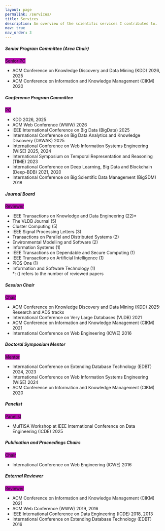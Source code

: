 ```yaml
---
layout: page
permalink: /services/
title: Services
description: An overview of the scientific services I contributed to.
nav: true
nav_order: 3
---
```



<div class="card mt-3">
  <div class="p-3">
    <div class="row">
      <div class="col-sm-10">
        <h5 class="font-weight-bold">Senior Program Committee (Area Chair)</h5>
      </div>
      <div class="col-sm-2 text-left text-sm-right">
        <span class="badge font-weight-bold text-uppercase align-middle" style="background-color: #b509ac">
            Senior PC
        </span>
      </div>
    </div>
    <ul class="card-text font-weight-light list-group list-group-flush">
      <li class="list-group-item">ACM Conference on Knowledge Discovery and Data Mining (KDD) 2026, 2025</li>
      <li class="list-group-item">ACM Conference on Information and Knowledge Management (CIKM) 2020</li>
    </ul>
  </div>
</div>

<div class="card mt-3">
  <div class="p-3">
    <div class="row">
      <div class="col-sm-10">
        <h5 class="font-weight-bold">Conference Program Committee</h5>
      </div>
      <div class="col-sm-2 text-left text-sm-right">
        <span class="badge font-weight-bold text-uppercase align-middle" style="background-color: #b509ac">
            PC
        </span>
      </div>
    </div>
    <ul class="card-text font-weight-light list-group list-group-flush">
      <li class="list-group-item"> KDD 2026, 2025</li>
      <li class="list-group-item"> ACM Web Conference (WWW) 2026</li>
      <li class="list-group-item"> IEEE International Conference on Big Data (BigData) 2025</li>
      <li class="list-group-item"> International Conference on Big Data Analytics and Knowledge Discovery (DAWAK) 2025</li>
      <li class="list-group-item"> International Conference on Web Information Systems Engineering (WISE) 2025, 2024</li>
      <li class="list-group-item"> International Symposium on Temporal Representation and Reasoning (TIME) 2023 </li>
      <li class="list-group-item"> International Conference on Deep Learning, Big Data and Blockchain (Deep-BDB) 2021, 2020</li>
      <li class="list-group-item"> International Conference on Big Scientific Data Management (BigSDM) 2018</li>
    </ul>
  </div>
</div>

<div class="card mt-3">
  <div class="p-3">
    <div class="row">
      <div class="col-sm-10">
        <h5 class="font-weight-bold">Journal Board</h5>
      </div>
      <div class="col-sm-2 text-left text-sm-right">
        <span class="badge font-weight-bold text-uppercase align-middle" style="background-color: #b509ac">
            Reviewer
        </span>
      </div>
    </div>
    <ul class="card-text font-weight-light list-group list-group-flush">
      <li class="list-group-item"> IEEE Transactions on Knowledge and Data Engineering (22)*</li>
      <li class="list-group-item"> The VLDB Journal (5)</li>
      <li class="list-group-item"> Cluster Computing (5)</li>
      <li class="list-group-item"> IEEE Signal Processing Letters (3)</li>
      <li class="list-group-item"> Transactions on Parallel and Distributed Systems (2)</li>
      <li class="list-group-item"> Environmental Modelling and Software (2)</li>
      <li class="list-group-item"> Information Systems (1)</li>
      <li class="list-group-item"> IEEE Transactions on Dependable and Secure Computing (1)</li>
      <li class="list-group-item"> IEEE Transactions on Artificial Intelligence (1)</li>
      <li class="list-group-item"> PlOS One (1)</li>
      <li class="list-group-item">Information and Software Technology (1)</li>
      *: () refers to the number of reviewed papers
    </ul>
  </div>
</div>


<div class="card mt-3">
  <div class="p-3">
    <div class="row">
      <div class="col-sm-10">
        <h5 class="font-weight-bold">Session Chair</h5>
      </div>
      <div class="col-sm-2 text-left text-sm-right">
        <span class="badge font-weight-bold text-uppercase align-middle" style="background-color: #b509ac">
            Chair
        </span>
      </div>
    </div>
    <ul class="card-text font-weight-light list-group list-group-flush">
      <li class="list-group-item"> ACM Conference on Knowledge Discovery and Data Mining (KDD) 2025: Research and ADS tracks</li>
      <li class="list-group-item"> International Conference on Very Large Databases (VLDB) 2021</li>
      <li class="list-group-item"> ACM Conference on Information and Knowledge Management (CIKM) 2021</li>
      <li class="list-group-item"> International Conference on Web Engineering (ICWE) 2016</li>
    </ul>
  </div>
</div>


<div class="card mt-3">
  <div class="p-3">
    <div class="row">
      <div class="col-sm-10">
        <h5 class="font-weight-bold">Doctoral Symposium Mentor</h5>
      </div>
      <div class="col-sm-2 text-left text-sm-right">
        <span class="badge font-weight-bold text-uppercase align-middle" style="background-color: #b509ac">
            Mentor
        </span>
      </div>
    </div>
    <ul class="card-text font-weight-light list-group list-group-flush">
      <li class="list-group-item"> International Conference on Extending Database Technology (EDBT) 2024, 2023</li>
      <li class="list-group-item"> International Conference on Web Information Systems Engineering (WISE) 2024</li>
      <li class="list-group-item"> ACM Conference on Information and Knowledge Management (CIKM) 2020</li>
    </ul>
  </div>
</div>


<div class="card mt-3">
  <div class="p-3">
    <div class="row">
      <div class="col-sm-10">
        <h5 class="font-weight-bold">Panelist</h5>
      </div>
      <div class="col-sm-2 text-left text-sm-right">
        <span class="badge font-weight-bold text-uppercase align-middle" style="background-color: #b509ac">
            Panelist
        </span>
      </div>
    </div>
    <ul class="card-text font-weight-light list-group list-group-flush">
      <li class="list-group-item"> MulTiSA Workshop at IEEE International Conference on Data Engineering (ICDE) 2025</li>
    </ul>
  </div>
</div>

<div class="card mt-3">
  <div class="p-3">
    <div class="row">
      <div class="col-sm-10">
        <h5 class="font-weight-bold">Publication and Proceedings Chairs</h5>
      </div>
      <div class="col-sm-2 text-left text-sm-right">
        <span class="badge font-weight-bold text-uppercase align-middle" style="background-color: #b509ac">
            Chair
        </span>
      </div>
    </div>
    <ul class="card-text font-weight-light list-group list-group-flush">
      <li class="list-group-item"> International Conference on Web Engineering (ICWE) 2016</li>
    </ul>
  </div>
</div>

<div class="card mt-3">
  <div class="p-3">
    <div class="row">
      <div class="col-sm-10">
        <h5 class="font-weight-bold">External Reviewer</h5>
      </div>
      <div class="col-sm-2 text-left text-sm-right">
        <span class="badge font-weight-bold text-uppercase align-middle" style="background-color: #b509ac">
            Reviewer
        </span>
      </div>
    </div>
    <ul class="card-text font-weight-light list-group list-group-flush">
      <li class="list-group-item"> ACM Conference on Information and Knowledge Management (CIKM) 2021 </li>
      <li class="list-group-item"> ACM Web Conference (WWW) 2019, 2016</li>
      <li class="list-group-item"> IEEE International Conference on Data Engineering (ICDE) 2018, 2013</li>
      <li class="list-group-item"> International Conference on Extending Database Technology (EDBT) 2016</li>
    </ul>
  </div>
</div>
